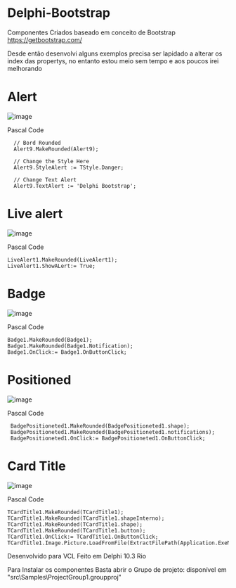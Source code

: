 # Delphi-Bootstrap

Componentes Criados baseado em conceito de Bootstrap https://getbootstrap.com/

Desde então desenvolvi alguns exemplos precisa ser lapidado a alterar os index das propertys,
no entanto estou meio sem tempo e aos poucos irei melhorando


# Alert


![image](https://user-images.githubusercontent.com/6303278/163459518-98e28119-129e-4d78-993b-665b4b4d4b85.png)

Pascal Code

```
  // Bord Rounded
  Alert9.MakeRounded(Alert9);

  // Change the Style Here
  Alert9.StyleAlert := TStyle.Danger;

  // Change Text Alert
  Alert9.TextAlert := 'Delphi Bootstrap';
```
# Live alert

![image](https://user-images.githubusercontent.com/6303278/163460163-b5eb5657-1570-4c39-8583-1e10beb63090.png)
  
  Pascal Code
  ```
  LiveAlert1.MakeRounded(LiveAlert1);
  LiveAlert1.ShowALert:= True;
  ```
  
  # Badge
  
  ![image](https://user-images.githubusercontent.com/6303278/163460448-d7fa575c-5842-411d-9e65-12950cc27624.png)

Pascal Code
  ```
  Badge1.MakeRounded(Badge1);
  Badge1.MakeRounded(Badge1.Notification);
  Badge1.OnClick:= Badge1.OnButtonClick;
  ```
  
  # Positioned
  
  ![image](https://user-images.githubusercontent.com/6303278/163460603-5ca7aca7-5d36-49c3-a015-419defbfe04c.png)

Pascal Code
 ```
  BadgePositioneted1.MakeRounded(BadgePositioneted1.shape);
  BadgePositioneted1.MakeRounded(BadgePositioneted1.notifications);
  BadgePositioneted1.OnClick:= BadgePositioneted1.OnButtonClick;
 ```
    
# Card Title    
![image](https://user-images.githubusercontent.com/6303278/163460817-028f342a-93bd-48fe-99da-83aba405b45b.png)

Pascal Code
  ```  
  TCardTitle1.MakeRounded(TCardTitle1);
  TCardTitle1.MakeRounded(TCardTitle1.shapeInterno);
  TCardTitle1.MakeRounded(TCardTitle1.shape);
  TCardTitle1.MakeRounded(TCardTitle1.button);
  TCardTitle1.OnClick:= TCardTitle1.OnButtonClick;
  TCardTitle1.Image.Picture.LoadFromFile(ExtractFilePath(Application.ExeName)+'cocacola.jpg');
  ```
  
  Desenvolvido para VCL Feito em Delphi 10.3 Rio
  
  Para Instalar os componentes Basta abrir o Grupo de projeto: disponível em "src\Samples\ProjectGroup1.groupproj"
